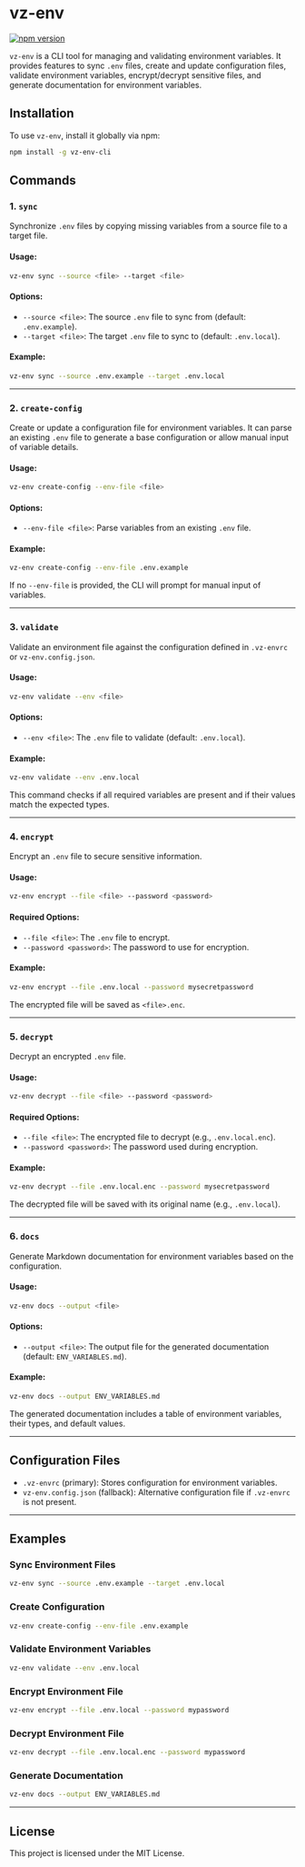 # vz-env

[![npm version](https://img.shields.io/npm/v/vz-env-cli)](https://www.npmjs.com/package/vz-env-cli)

`vz-env` is a CLI tool for managing and validating environment variables. It provides features to sync `.env` files, create and update configuration files, validate environment variables, encrypt/decrypt sensitive files, and generate documentation for environment variables.

## Installation

To use `vz-env`, install it globally via npm:

```bash
npm install -g vz-env-cli
```

## Commands

### 1. `sync`

Synchronize `.env` files by copying missing variables from a source file to a target file.

#### Usage:

```bash
vz-env sync --source <file> --target <file>
```

#### Options:

- `--source <file>`: The source `.env` file to sync from (default: `.env.example`).
- `--target <file>`: The target `.env` file to sync to (default: `.env.local`).

#### Example:

```bash
vz-env sync --source .env.example --target .env.local
```

---

### 2. `create-config`

Create or update a configuration file for environment variables. It can parse an existing `.env` file to generate a base configuration or allow manual input of variable details.

#### Usage:

```bash
vz-env create-config --env-file <file>
```

#### Options:

- `--env-file <file>`: Parse variables from an existing `.env` file.

#### Example:

```bash
vz-env create-config --env-file .env.example
```

If no `--env-file` is provided, the CLI will prompt for manual input of variables.

---

### 3. `validate`

Validate an environment file against the configuration defined in `.vz-envrc` or `vz-env.config.json`.

#### Usage:

```bash
vz-env validate --env <file>
```

#### Options:

- `--env <file>`: The `.env` file to validate (default: `.env.local`).

#### Example:

```bash
vz-env validate --env .env.local
```

This command checks if all required variables are present and if their values match the expected types.

---

### 4. `encrypt`

Encrypt an `.env` file to secure sensitive information.

#### Usage:

```bash
vz-env encrypt --file <file> --password <password>
```

#### Required Options:

- `--file <file>`: The `.env` file to encrypt.
- `--password <password>`: The password to use for encryption.

#### Example:

```bash
vz-env encrypt --file .env.local --password mysecretpassword
```

The encrypted file will be saved as `<file>.enc`.

---

### 5. `decrypt`

Decrypt an encrypted `.env` file.

#### Usage:

```bash
vz-env decrypt --file <file> --password <password>
```

#### Required Options:

- `--file <file>`: The encrypted file to decrypt (e.g., `.env.local.enc`).
- `--password <password>`: The password used during encryption.

#### Example:

```bash
vz-env decrypt --file .env.local.enc --password mysecretpassword
```

The decrypted file will be saved with its original name (e.g., `.env.local`).

---

### 6. `docs`

Generate Markdown documentation for environment variables based on the configuration.

#### Usage:

```bash
vz-env docs --output <file>
```

#### Options:

- `--output <file>`: The output file for the generated documentation (default: `ENV_VARIABLES.md`).

#### Example:

```bash
vz-env docs --output ENV_VARIABLES.md
```

The generated documentation includes a table of environment variables, their types, and default values.

---

## Configuration Files

- `.vz-envrc` (primary): Stores configuration for environment variables.
- `vz-env.config.json` (fallback): Alternative configuration file if `.vz-envrc` is not present.

---

## Examples

### Sync Environment Files

```bash
vz-env sync --source .env.example --target .env.local
```

### Create Configuration

```bash
vz-env create-config --env-file .env.example
```

### Validate Environment Variables

```bash
vz-env validate --env .env.local
```

### Encrypt Environment File

```bash
vz-env encrypt --file .env.local --password mypassword
```

### Decrypt Environment File

```bash
vz-env decrypt --file .env.local.enc --password mypassword
```

### Generate Documentation

```bash
vz-env docs --output ENV_VARIABLES.md
```

---

## License

This project is licensed under the MIT License.
